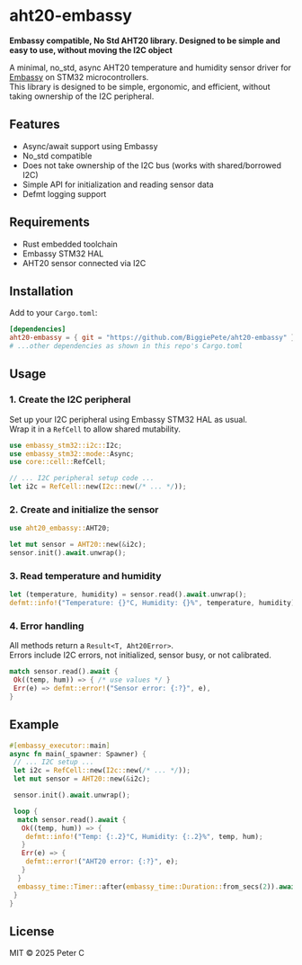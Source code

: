 
# aht20-embassy

**Embassy compatible, No Std AHT20 library. Designed to be simple and easy to use, without moving the I2C object**

A minimal, no_std, async AHT20 temperature and humidity sensor driver for [Embassy](https://embassy.dev/) on STM32 microcontrollers.  
This library is designed to be simple, ergonomic, and efficient, without taking ownership of the I2C peripheral.

## Features

- Async/await support using Embassy
- No_std compatible
- Does not take ownership of the I2C bus (works with shared/borrowed I2C)
- Simple API for initialization and reading sensor data
- Defmt logging support

## Requirements

- Rust embedded toolchain
- Embassy STM32 HAL
- AHT20 sensor connected via I2C

## Installation

Add to your `Cargo.toml`:

```toml
[dependencies]
aht20-embassy = { git = "https://github.com/BiggiePete/aht20-embassy" }
# ...other dependencies as shown in this repo's Cargo.toml
```

## Usage

### 1. Create the I2C peripheral

Set up your I2C peripheral using Embassy STM32 HAL as usual.  
Wrap it in a `RefCell` to allow shared mutability.

```rust
use embassy_stm32::i2c::I2c;
use embassy_stm32::mode::Async;
use core::cell::RefCell;

// ... I2C peripheral setup code ...
let i2c = RefCell::new(I2c::new(/* ... */));
```

### 2. Create and initialize the sensor

```rust
use aht20_embassy::AHT20;

let mut sensor = AHT20::new(&i2c);
sensor.init().await.unwrap();
```

### 3. Read temperature and humidity

```rust
let (temperature, humidity) = sensor.read().await.unwrap();
defmt::info!("Temperature: {}°C, Humidity: {}%", temperature, humidity);
```

### 4. Error handling

All methods return a `Result<T, Aht20Error>`.  
Errors include I2C errors, not initialized, sensor busy, or not calibrated.

```rust
match sensor.read().await {
 Ok((temp, hum)) => { /* use values */ }
 Err(e) => defmt::error!("Sensor error: {:?}", e),
}
```

## Example

```rust
#[embassy_executor::main]
async fn main(_spawner: Spawner) {
 // ... I2C setup ...
 let i2c = RefCell::new(I2c::new(/* ... */));
 let mut sensor = AHT20::new(&i2c);

 sensor.init().await.unwrap();

 loop {
  match sensor.read().await {
   Ok((temp, hum)) => {
    defmt::info!("Temp: {:.2}°C, Humidity: {:.2}%", temp, hum);
   }
   Err(e) => {
    defmt::error!("AHT20 error: {:?}", e);
   }
  }
  embassy_time::Timer::after(embassy_time::Duration::from_secs(2)).await;
 }
}
```

## License

MIT © 2025 Peter C
